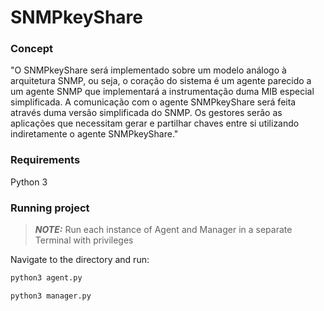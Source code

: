 # SNMPkeyShare

### Concept
"O SNMPkeyShare será implementado sobre um modelo análogo à arquitetura SNMP, ou seja, o coração do sistema é um agente parecido a um agente SNMP que implementará a instrumentação duma MIB especial simplificada. A comunicação com o agente SNMPkeyShare será feita através duma versão simplificada do SNMP. Os gestores serão as aplicações que necessitam gerar e partilhar chaves entre si utilizando indiretamente o agente SNMPkeyShare."

### Requirements

Python 3

### Running project

> **_NOTE:_**  Run each instance of Agent and Manager in a separate Terminal with privileges

Navigate to the directory and run:
```bash
python3 agent.py
```
```bash
python3 manager.py
```
